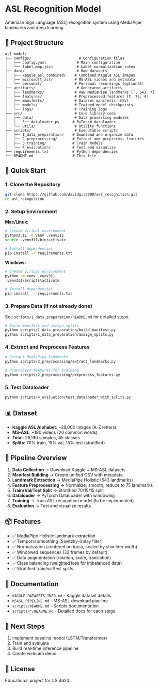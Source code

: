 # ASL Recognition Model

American Sign Language (ASL) recognition system using MediaPipe landmarks and deep learning.

## 📁 Project Structure

```
asl_model/
├── configs/                      # Configuration files
│   ├── config.yaml              # Main configuration
│   └── label_map.json           # Label normalization rules
├── data/                        # Raw datasets
│   ├── kaggle_asl_combined/    # Combined Kaggle ASL images
│   ├── microsoft_asl/          # MS-ASL videos and metadata
│   └── personal/               # Personal recordings (optional)
├── artifacts/                   # Generated artifacts
│   ├── landmarks/              # Raw MediaPipe landmarks [T, 543, 4]
│   ├── features/               # Preprocessed features [T, 75, 4]
│   ├── manifests/              # Dataset manifests (CSV)
│   ├── models/                 # Trained model checkpoints
│   └── logs/                   # Training logs
├── src/                        # Core library code
│   ├── data/                   # Data processing modules
│   │   └── dataloader.py      # PyTorch dataloader
│   └── utils/                  # Utility functions
├── scripts/                    # Executable scripts
│   ├── 1_data_preparation/    # Download and organize data
│   ├── 2_preprocessing/       # Extract and preprocess features
│   ├── 3_training/            # Train models
│   └── 4_evaluation/          # Test and visualize
├── requirements.txt           # Python dependencies
└── README.md                  # This file
```

## 🚀 Quick Start

### 1. Clone the Repository

```bash
git clone https://github.com/davidgit3000/asl_recognition.git
cd asl_recognition
```

### 2. Setup Environment

**Mac/Linux:**
```bash
# Create virtual environment
python3.11 -m venv .venv311
source .venv311/bin/activate

# Install dependencies
pip install -r requirements.txt
```

**Windows:**
```bash
# Create virtual environment
python -m venv .venv311
.venv311\Scripts\activate

# Install dependencies
pip install -r requirements.txt
```

### 3. Prepare Data (if not already done)

See `scripts/1_data_preparation/README.md` for detailed steps.

```bash
# Build manifest and assign splits
python scripts/1_data_preparation/build_manifest.py
python scripts/1_data_preparation/assign_splits.py
```

### 4. Extract and Preprocess Features

```bash
# Extract MediaPipe landmarks
python scripts/2_preprocessing/extract_landmarks.py

# Preprocess features for training
python scripts/2_preprocessing/preprocess_features.py
```

### 5. Test Dataloader

```bash
python scripts/4_evaluation/test_dataloader_with_splits.py
```

## 📊 Dataset

- **Kaggle ASL Alphabet**: ~26,000 images (A-Z letters)
- **MS-ASL**: ~190 videos (20 common words)
- **Total**: 26,190 samples, 45 classes
- **Splits**: 70% train, 15% val, 15% test (stratified)

## 🔧 Pipeline Overview

1. **Data Collection** → Download Kaggle + MS-ASL datasets
2. **Manifest Building** → Create unified CSV with metadata
3. **Landmark Extraction** → MediaPipe Holistic (543 landmarks)
4. **Feature Preprocessing** → Normalize, smooth, reduce to 75 landmarks
5. **Train/Val/Test Split** → Stratified 70/15/15 split
6. **Dataloader** → PyTorch DataLoader with windowing
7. **Training** → Train ASL recognition model (to be implemented)
8. **Evaluation** → Test and visualize results

## 📦 Features

- ✅ MediaPipe Holistic landmark extraction
- ✅ Temporal smoothing (Savitzky-Golay filter)
- ✅ Normalization (centered on torso, scaled by shoulder width)
- ✅ Windowed sequences (32 frames by default)
- ✅ Data augmentation (rotation, scale, translation)
- ✅ Class balancing (weighted loss for imbalanced data)
- ✅ Stratified train/val/test splits

## 📝 Documentation

- `KAGGLE_DATASETS_INFO.md` - Kaggle dataset details
- `MSASL_PIPELINE.md` - MS-ASL download pipeline
- `scripts/README.md` - Scripts documentation
- `scripts/*/README.md` - Detailed docs for each stage

## 🎯 Next Steps

1. Implement baseline model (LSTM/Transformer)
2. Train and evaluate
3. Build real-time inference pipeline
4. Create webcam demo

## 📄 License

Educational project for CS 4620.
